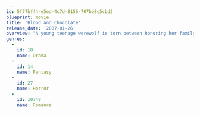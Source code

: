 ```yaml
---
id: 5f77bf44-e5ed-4c7d-8155-707bb8c5cbd2
blueprint: movie
title: 'Blood and Chocolate'
release_date: '2007-01-26'
overview: "A young teenage werewolf is torn between honoring her family's secret and her love for a man."
genres:
  -
    id: 18
    name: Drama
  -
    id: 14
    name: Fantasy
  -
    id: 27
    name: Horror
  -
    id: 10749
    name: Romance
---
```

